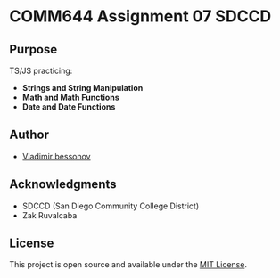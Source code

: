 # COMM644 Assignment 07 **SDCCD**

## Purpose

TS/JS practicing: 

- **Strings and String Manipulation**
- **Math and Math Functions**
- **Date and Date Functions**

## Author

- [Vladimir bessonov](https://github.com/VladimirBessonov)

## Acknowledgments

- SDCCD (San Diego Community College District)
- Zak Ruvalcaba

## License

This project is open source and available under the [MIT License](LICENSE).